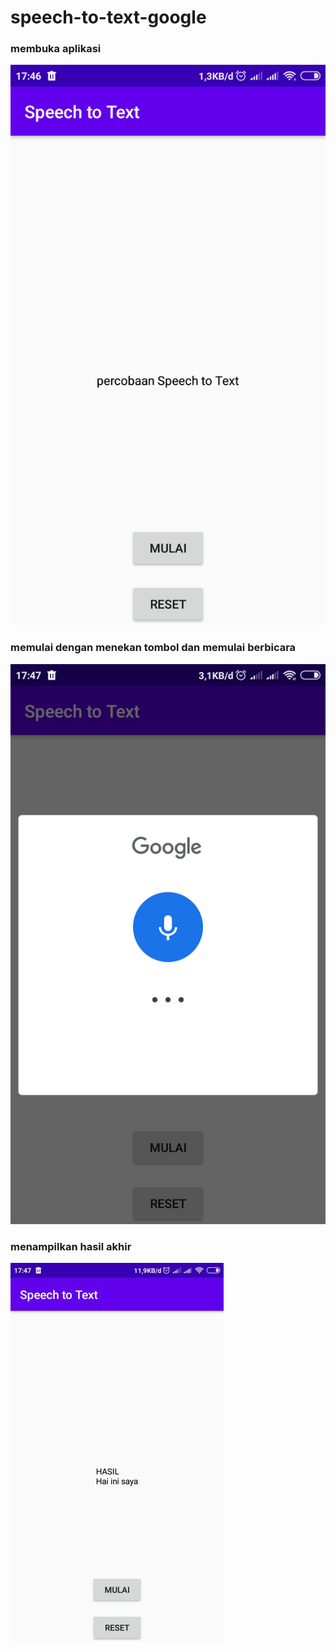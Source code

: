 # speech-to-text-google

### membuka aplikasi
![](gambar/home.png)

### memulai dengan menekan tombol dan memulai berbicara
![](gambar/mulai.png)

### menampilkan hasil akhir
![](gambar/hasil.png)
